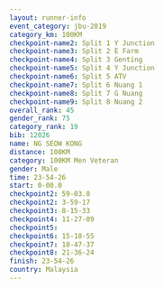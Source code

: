 ```yaml
---
layout: runner-info 
event_category: jbu-2019 
category_km: 100KM 
checkpoint-name2: Split 1 Y Junction  
checkpoint-name3: Split 2 E Farm  
checkpoint-name4: Split 3 Genting  
checkpoint-name5: Split 4 Y Junction 
checkpoint-name6: Split 5 ATV 
checkpoint-name7: Split 6 Nuang 1 
checkpoint-name8: Split 7 G Nuang 
checkpoint-name9: Split 8 Nuang 2 
overall_rank: 45
gender_rank: 75
category_rank: 19
bib: 12026
name: NG SEOW KONG
distance: 100KM
category: 100KM Men Veteran
gender: Male
time: 23-54-26
start: 0-00.0
checkpoint2: 59-03.0
checkpoint2: 3-59-17
checkpoint3: 8-15-33
checkpoint4: 11-27-09
checkpoint5: 
checkpoint6: 15-18-55
checkpoint7: 18-47-37
checkpoint8: 21-36-24
finish: 23-54-26
country: Malaysia
---
```

